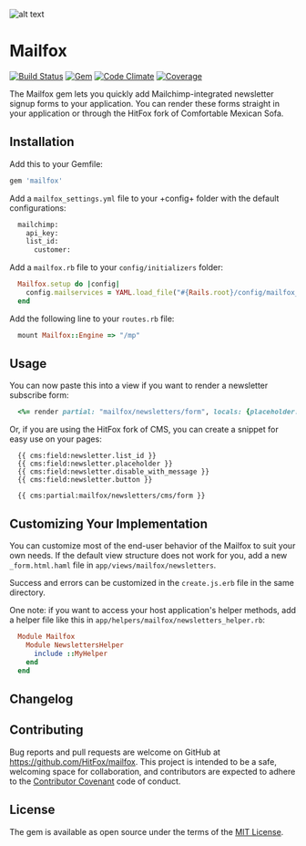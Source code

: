 ![alt text](http://www.hitfoxgroup.com/downloads/hitfox_logo_with_tag_two_colors_WEB.png "Logo Hitfox Group")

Mailfox
==============

[![Build Status](https://img.shields.io/travis/HitFox/mailfox.svg?style=flat-square)](https://travis-ci.org/HitFox/mailfox)
[![Gem](https://img.shields.io/gem/dt/mailfox.svg?style=flat-square)](https://rubygems.org/gems/mailfox)
[![Code Climate](https://img.shields.io/codeclimate/github/HitFox/mailfox.svg?style=flat-square)](https://codeclimate.com/github/HitFox/mailfox)
[![Coverage](https://img.shields.io/coveralls/HitFox/mailfox.svg?style=flat-square)](https://coveralls.io/github/HitFox/mailfox)

The Mailfox gem lets you quickly add Mailchimp-integrated newsletter signup forms to your application. You can render these forms straight in your application or through the HitFox fork of Comfortable Mexican Sofa.

Installation
------------

Add this to your Gemfile:

```ruby
gem 'mailfox'
```

Add a `mailfox_settings.yml` file to your +config+ folder with the default configurations:

```ruby
  mailchimp:
    api_key:
    list_id:
      customer:
```

Add a `mailfox.rb` file to your `config/initializers` folder:

```ruby
  Mailfox.setup do |config|
    config.mailservices = YAML.load_file("#{Rails.root}/config/mailfox_settings.yml")
  end
```
  
Add the following line to your `routes.rb` file:

```ruby
  mount Mailfox::Engine => "/mp"
```

Usage
-----

You can now paste this into a view if you want to render a newsletter subscribe form:

```ruby
  <%= render partial: "mailfox/newsletters/form", locals: {placeholder: 'example@email.com', list_id: 'exampleID', disable_with_message: 'exampleMessage', submit_button_message: 'exampleSubmit'} %>
```

Or, if you are using the HitFox fork of CMS, you can create a snippet for easy use on your pages:

```
  {{ cms:field:newsletter.list_id }}
  {{ cms:field:newsletter.placeholder }}
  {{ cms:field:newsletter.disable_with_message }}
  {{ cms:field:newsletter.button }}

  {{ cms:partial:mailfox/newsletters/cms/form }}
```

Customizing Your Implementation
-------------------------------

You can customize most of the end-user behavior of the Mailfox to suit your own needs. If the default view structure does not work for you, add a new `_form.html.haml` file in `app/views/mailfox/newsletters`.

Success and errors can be customized in the `create.js.erb` file in the same directory.

One note: if you want to access your host application's helper methods, add a helper file like this in `app/helpers/mailfox/newsletters_helper.rb`:

```ruby
  Module Mailfox
    Module NewslettersHelper
      include ::MyHelper
    end
  end
```
Changelog
---------

## Contributing

Bug reports and pull requests are welcome on GitHub at https://github.com/HitFox/mailfox. This project is intended to be a safe, welcoming space for collaboration, and contributors are expected to adhere to the [Contributor Covenant](http://contributor-covenant.org) code of conduct.


## License

The gem is available as open source under the terms of the [MIT License](http://opensource.org/licenses/MIT).

